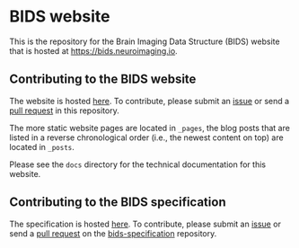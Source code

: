# BIDS website

This is the repository for the Brain Imaging Data Structure (BIDS) website that is hosted at <https://bids.neuroimaging.io>.

## Contributing to the BIDS website

The website is hosted [here](https://bids.neuroimaging.io). To contribute, please submit an [issue](https://github.com/bids-standard/bids-website/issues) or send a [pull request](https://github.com/bids-standard/bids-website/pulls) in this repository.

The more static website pages are located in `_pages`, the blog posts that are listed in a reverse chronological order (i.e., the newest content on top) are located in `_posts`.

Please see the `docs` directory for the technical documentation for this website.

## Contributing to the BIDS specification

The specification is hosted [here](http://bids-specification.readthedocs.io/). To contribute, please submit an [issue](https://github.com/bids-standard/bids-specification/issues) or send a [pull request](https://github.com/bids-standard/bids-specification/pulls) on the [bids-specification](https://github.com/bids-standard/bids-specification) repository.
